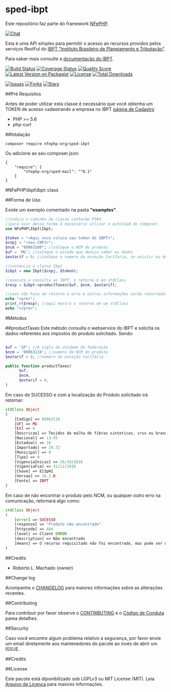 # sped-ibpt
Este repositório faz parte do framework [NFePHP](http://www.nfephp.org).

[![Chat][ico-gitter]][link-gitter]

Esta é uma API simples para permitir o acesso ao recursos providos pelos serviços RestFul do [IBPT "Instituto Brasileiro de Planejamento e Tributação"](https://deolhonoimposto.ibpt.org.br/).

Para saber mais consulte a [documentação do IBPT](http://iws.ibpt.org.br/).

[![Build Status][ico-travis]][link-travis]
[![Coverage Status][ico-scrutinizer]][link-scrutinizer]
[![Quality Score][ico-code-quality]][link-code-quality]
[![Latest Version on Packagist][ico-version]][link-packagist]
[![License][ico-license]][link-packagist]
[![Total Downloads][ico-downloads]][link-downloads]

[![Issues][ico-issues]][link-issues]
[![Forks][ico-forks]][link-forks]
[![Stars][ico-stars]][link-stars]

##Pré Requisitos

Antes de poder utilizar esta classe é necessário que você obtenha um TOKEN de acesso cadastrando a empresa no IBPT [página de Cadastro](https://deolhonoimposto.ibpt.org.br/Usuario/CriarConta)

- PHP >= 5.6
- php-curl

##Intalação

```
composer require nfephp-org/sped-ibpt
```

Ou adicione ao seu composer.json:
```
{
    "require": {
        "nfephp-org/sped-mail": "^0.1"
    }
}
```

#NFePHP\Ibpt\Ibpt::class

##Forma de Uso

Existe um exemplo comentado na pasta **"examples"**.

```php
//indica o caminho da classe conforme PSR4
//para usar dessa forma é necessário utlizar o autoload do composer.
use NFePHP\Ibpt\Ibpt;

$token = "<Aqui voce coloca seu token do IBPT>";
$cnpj = "<seu CNPJ>";
$ncm = "60063100"; //coloque o NCM do produto
$uf = 'MG'; //coloque o estado que deseja saber os dados
$extarif = 0; //indique o numero da exceção tarifaria, se existir ou deixe como zero

//instancia a classe Ibpt
$ibpt = new Ibpt($cnpj, $token);

//executa a consulta ao IBPT, o retorno é em stdClass
$resp = $ibpt->productTaxes($uf, $ncm, $extarif);

//caso não haja um retorno o erro e outras informações serão retornadas
echo "<pre>";
print_r($resp); //aqui mostra o retorno em um stdClass
echo "</pre>";

```

#Métodos

##productTaxes
Este método consulta o webservice do IBPT e solicita os dados referentes aos impostos do produto solicitado.
Sendo:
```php

$uf = 'SP'; //A sigla da unidade da federação
$ncm = '60063110'; //numero do NCM do produto
$extarif = 0; //numero da exceção tarifária

public function productTaxes(
      $uf,
      $ncm,
      $extarif = 0,
)
```
Em caso de SUCESSO e com a localização do Produto solicitado irá retornar:
```php
stdClass Object
(
	[Codigo] => 60063110
    [UF] => MG
    [EX] => 0
    [Descricao] => Tecidos de malha de fibras sinteticas, crus ou branqueados, de náilon ou de outras poliamidas
    [Nacional] => 13.45
    [Estadual] => 18
    [Importado] => 19.72
    [Municipal] => 0
    [Tipo] => 0
    [VigenciaInicio] => 26/10/2016
    [VigenciaFim] => 31/12/2016
    [Chave] => E13pH1
    [Versao] => 16.2.B
    [Fonte] => IBPT
)
```
Em caso de não encontrar o produto pelo NCM, ou qualquer outro erro na comunicação, retornará algo como:
```php
stdClass Object
(
    [error] => SUCESSO
    [response] => "Produto não encontrado"
    [httpcode] => 404
    [level] => Client ERROR
    [description] => Não encontrado
    [means] => O recurso requisitado não foi encontrado, mas pode ser disponibilizado novamente no futuro. As solicitações subsequentes pelo cliente são permitidas
)
```

##Credits
- Roberto L. Machado (owner)

##Change log

Acompanhe o [CHANGELOG](CHANGELOG.md) para maiores informações sobre as alterações recentes.

##Contributing

Para contribuir por favor observe o [CONTRIBUTING](CONTRIBUTING.md) e o  [Código de Conduta](CONDUCT.md) parea detalhes.

##Security

Caso você encontre algum problema relativo a segurança, por favor envie um email diretamente aos mantenedores do pacote ao invés de abrir um ISSUE.

##Credits

##License

Este pacote está diponibilizado sob LGPLv3 ou MIT License (MIT). Leia  [Arquivo de Licença](LICENSE.md) para maiores informações.


[ico-stars]: https://img.shields.io/github/stars/nfephp-org/sped-ibpt.svg?style=flat-square
[ico-forks]: https://img.shields.io/github/forks/nfephp-org/sped-ibpt.svg?style=flat-square
[ico-issues]: https://img.shields.io/github/issues/nfephp-org/sped-ibpt.svg?style=flat-square
[ico-travis]: https://img.shields.io/travis/nfephp-org/sped-ibpt/master.svg?style=flat-square
[ico-scrutinizer]: https://img.shields.io/scrutinizer/coverage/g/nfephp-org/sped-ibpt.svg?style=flat-square
[ico-code-quality]: https://img.shields.io/scrutinizer/g/nfephp-org/sped-ibpt.svg?style=flat-square
[ico-downloads]: https://img.shields.io/packagist/dt/nfephp-org/sped-ibpt.svg?style=flat-square
[ico-version]: https://img.shields.io/packagist/v/nfephp-org/sped-ibpt.svg?style=flat-square
[ico-license]: https://poser.pugx.org/nfephp-org/nfephp/license.svg?style=flat-square
[ico-gitter]: https://img.shields.io/badge/GITTER-4%20users%20online-green.svg?style=flat-square

[link-packagist]: https://packagist.org/packages/nfephp-org/sped-ibpt
[link-travis]: https://travis-ci.org/nfephp-org/sped-ibpt
[link-scrutinizer]: https://scrutinizer-ci.com/g/nfephp-org/sped-ibpt/code-structure
[link-code-quality]: https://scrutinizer-ci.com/g/nfephp-org/sped-ibpt
[link-downloads]: https://packagist.org/packages/nfephp-org/sped-ibpt
[link-author]: https://github.com/nfephp-org
[link-issues]: https://github.com/nfephp-org/sped-ibpt/issues
[link-forks]: https://github.com/nfephp-org/sped-ibpt/network
[link-stars]: https://github.com/nfephp-org/sped-ibpt/stargazers
[link-gitter]: https://gitter.im/nfephp-org/sped-ibpt?utm_source=badge&utm_medium=badge&utm_campaign=pr-badge&utm_content=badge
